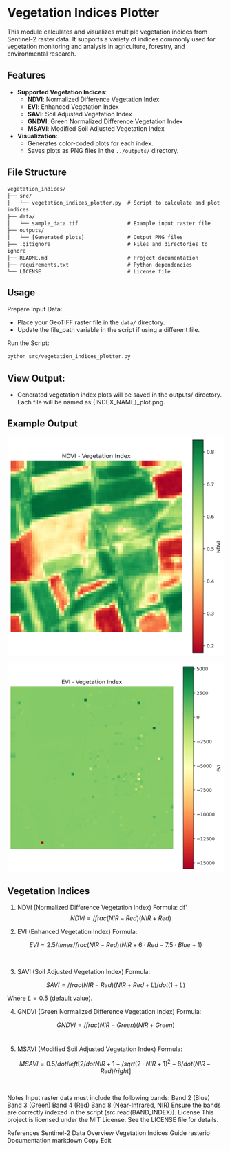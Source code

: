 # Vegetation Indices Plotter

This module calculates and visualizes multiple vegetation indices from Sentinel-2 raster data. It supports a variety of indices commonly used for vegetation monitoring and analysis in agriculture, forestry, and environmental research.

## Features

- **Supported Vegetation Indices**:
  - **NDVI**: Normalized Difference Vegetation Index
  - **EVI**: Enhanced Vegetation Index
  - **SAVI**: Soil Adjusted Vegetation Index
  - **GNDVI**: Green Normalized Difference Vegetation Index
  - **MSAVI**: Modified Soil Adjusted Vegetation Index
- **Visualization**:
  - Generates color-coded plots for each index.
  - Saves plots as PNG files in the `../outputs/` directory.

## File Structure

```plaintext
vegetation_indices/
├── src/
│   └── vegetation_indices_plotter.py  # Script to calculate and plot indices
├── data/
│   └── sample_data.tif                # Example input raster file
├── outputs/
│   └── [Generated plots]              # Output PNG files
├── .gitignore                         # Files and directories to ignore
├── README.md                          # Project documentation
├── requirements.txt                   # Python dependencies
└── LICENSE                            # License file
```

## Usage
Prepare Input Data:

 - Place your GeoTIFF raster file in the ```data/``` directory.
 - Update the file_path variable in the script if using a different file.

Run the Script:
```bash
python src/vegetation_indices_plotter.py
```
## View Output:
 - Generated vegetation index plots will be saved in the outputs/ directory.
Each file will be named as {INDEX_NAME}_plot.png.

## Example Output
![NDVI Plot](outputs/NDVI_plot.png "NDVI Plot")

![EVI Plot](outputs/EVI_plot.png "EVI Plot")


## Vegetation Indices
1. NDVI (Normalized Difference Vegetation Index)
Formula:
df'
$$NDVI= /frac{(NIR−Red)}{(NIR+Red)​}$$
 
2. EVI (Enhanced Vegetation Index)
Formula:

$$ EVI=2.5/times/frac{(NIR−Red)}{(NIR+6⋅Red−7.5⋅Blue+1)}$$

​
 
3. SAVI (Soil Adjusted Vegetation Index)
Formula:

$$ SAVI= /frac{(NIR−Red)}{(NIR+Red+L)}/dot (1+L) $$

Where $L=0.5$ (default value).

4. GNDVI (Green Normalized Difference Vegetation Index)
Formula:

$$ GNDVI= /frac{(NIR−Green)}{(NIR+Green)} $$
​
 
5. MSAVI (Modified Soil Adjusted Vegetation Index)
Formula:

 $$ MSAVI=0.5/dot /left[2/dot NIR+1− 
/sqrt{(2⋅NIR+1)^2 −8/dot(NIR−Red)} /right] $$


​
 
Notes
Input raster data must include the following bands:
Band 2 (Blue)
Band 3 (Green)
Band 4 (Red)
Band 8 (Near-Infrared, NIR)
Ensure the bands are correctly indexed in the script (src.read(BAND_INDEX)).
License
This project is licensed under the MIT License. See the LICENSE file for details.

References
Sentinel-2 Data Overview
Vegetation Indices Guide
rasterio Documentation
markdown
Copy
Edit

